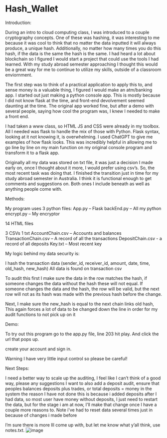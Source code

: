 # Hash_Wallet
Introduction:

During an intro to cloud computing class, I was introduced to a couple cryptography concepts.  One of these was hashing, it was interesting to me because it was cool to think that no matter the data inputted it will always produce, a unique hash.  Additionally, no matter how many times you do this hash, if the data is the same the hash is the same.  I had heard a lot about blockchain so I figured I would start a project that could use the tools I had learned. With my study abroad semester approaching I thought this would be a great way for me to continue to utilize my skills, outside of a classroom enviornment. 

The first step was to think of a practical application to apply this to, and sense money is a valuable thing, I figured I would make an atm/banking app.  I started out just making a python console app.  This is mostly because I did not know flask at the time, and front-end devolvement seemed daunting at the time.  The original app worked fine, but after a demo with several people, saying how cool the program was, I knew I needed to make a front end.

I had taken a www class, so HTML JS and CSS were already in my toolbox.  All I needed was flask to handle the mix of those with Python.  Flask syntax, looking at it not knowing it, is overwhelming.  I used ChatGPT to give me examples of how flask looks.  This was incredibly helpful in allowing me to go line by line on my main function on my original console program and transform it to a flask app. 

Originally all my data was stored on txt file, it was just a decision I made early on, once I thought about it more, I would prefer using csv’s. So, the most recent task was doing that.  I finished the transition just in time for my study abroad semester in Australia.  I think it is functional enough to get comments and suggestions on. Both ones I include beneath as well as anything people come with.


Methods:

My program uses 3 python files:
App.py – Flask 
backEnd.py – All my python
encrypt.py – My encryptor

14 HTML files

3 CSVs 1 txt
AccountChain.csv – Accounts and balances
TransactionChain.csv – A record of all the transactions
DepositChain.csv - a record of all deposits
Key.txt – Most recent key

My logic behind my data security is:

I hash the transaction data (sender_id, receiver_id, amount, date, time, old_hash, new_hash)
All data is found on transaction csv

To audit this first I make sure the data in the row matches the hash, 
if someone changes the data without the hash these will not equal.
	If someone changes the data and the hash, the row will be valid, but the next row will 	not as its hash was made with the previous hash before the change.

Next, I make sure the new_hash is equal to the next chain links old hash,
This again forces a lot of data to be changed down the line in order for my audit functions to not pick up on it

Demo:

To try out this program go to the app.py file, line 203 hit play.  And click the url that pops up.

create your account and sign in.

Warning I have  very little input control so please be careful!

Next Steps:

I need a better way to scale up the auditing, I feel like I can’t think of a good way, please any suggestions
I want to also add a deposit audit, ensure that peoples balances deposits plus trades, or total deposits = money in the system 
	the reason I have not done this is because i added deposits after I had data, so most user have money without deposits, I just need to restart the 	data, but for the stage i am at now, I'll make that change once I have a couple more reasons to.  Note i've had to reset data several times just in 	because of changes i made before

I’m sure there is more Ill come up with, but let me know what y’all think, use notes.txt.
![image](https://user-images.githubusercontent.com/105388898/210686727-e0f13c3b-833c-4e79-8b32-f167d8926bfb.png)
